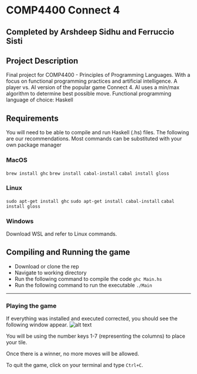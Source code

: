 
# COMP4400 Connect 4
## Completed by Arshdeep Sidhu and Ferruccio Sisti

## Project Description
Final project for COMP4400 - Principles of Programming Languages. With a focus on functional programming practices and artificial intelligence. 
A player vs. AI version of the popular game Connect 4. AI uses a min/max algorithm to determine best possible move. 
Functional programming language of choice: Haskell

## Requirements

You will need to be able to compile and run Haskell (.hs) files. The following are our recommendations. Most commands can be substituted with your own package manager

### MacOS

``` brew install ghc ```
``` brew install cabal-install ```
``` cabal install gloss ```

### Linux

``` sudo apt-get install ghc ```
``` sudo apt-get install cabal-install ```
``` cabal install gloss ```

### Windows

Download WSL and refer to Linux commands.

## Compiling and Running the game

- Download or clone the rep
- Navigate to working directory
- Run the following command to compile the code
``` ghc Main.hs ```
- Run the following command to run the executable
``` ./Main ```
---
### Playing the game

If everything was installed and executed corrected, you should see the following window appear. 
![alt text](https://github.com/arshsidhu/COMP4400-Connect4/blob/main/Example.png "Example")

You will be using the number keys 1-7 (representing the columns) to place your tile.

Once there is a winner, no more moves will be allowed.

To quit the game, click on your terminal and type ```Ctrl+C```.